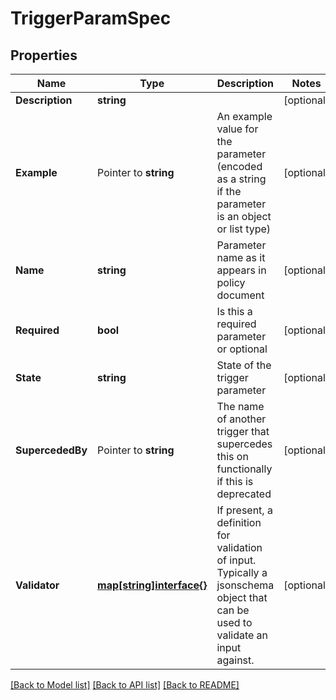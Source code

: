 # TriggerParamSpec

## Properties

Name | Type | Description | Notes
------------ | ------------- | ------------- | -------------
**Description** | **string** |  | [optional] 
**Example** | Pointer to **string** | An example value for the parameter (encoded as a string if the parameter is an object or list type) | [optional] 
**Name** | **string** | Parameter name as it appears in policy document | [optional] 
**Required** | **bool** | Is this a required parameter or optional | [optional] 
**State** | **string** | State of the trigger parameter | [optional] 
**SupercededBy** | Pointer to **string** | The name of another trigger that supercedes this on functionally if this is deprecated | [optional] 
**Validator** | [**map[string]interface{}**](.md) | If present, a definition for validation of input. Typically a jsonschema object that can be used to validate an input against. | [optional] 

[[Back to Model list]](../README.md#documentation-for-models) [[Back to API list]](../README.md#documentation-for-api-endpoints) [[Back to README]](../README.md)


